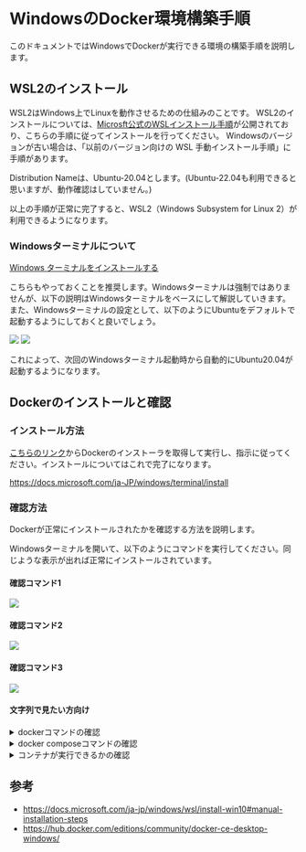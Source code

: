 # WindowsのDocker環境構築手順
このドキュメントではWindowsでDockerが実行できる環境の構築手順を説明します。

## WSL2のインストール
WSL2はWindows上でLinuxを動作させるための仕組みのことです。
WSL2のインストールについては、[Microsft公式のWSLインストール手順](https://docs.microsoft.com/ja-jp/windows/wsl/install#manual-installation-steps)が公開されており、こちらの手順に従ってインストールを行ってください。
Windowsのバージョンが古い場合は、「以前のバージョン向けの WSL 手動インストール手順」に手順があります。

Distribution Nameは、Ubuntu-20.04とします。(Ubuntu-22.04も利用できると思いますが、動作確認はしていません。)

以上の手順が正常に完了すると、WSL2（Windows Subsystem for Linux 2）が利用できるようになります。

### Windowsターミナルについて
[Windows ターミナルをインストールする](https://docs.microsoft.com/ja-JP/windows/terminal/install)

こちらもやっておくことを推奨します。Windowsターミナルは強制ではありませんが、以下の説明はWindowsターミナルをベースにして解説していきます。
また、Windowsターミナルの設定として、以下のようにUbuntuをデフォルトで起動するようにしておくと良いでしょう。

![](images/setup-windows/winterminal-setting.png)
![](images/setup-windows/winterminal-setting-ubuntu.png)

これによって、次回のWindowsターミナル起動時から自動的にUbuntu20.04が起動するようになります。

## Dockerのインストールと確認
### インストール方法
[こちらのリンク](https://docs.docker.com/desktop/install/windows-install/)からDockerのインストーラを取得して実行し、指示に従ってください。インストールについてはこれで完了になります。

https://docs.microsoft.com/ja-JP/windows/terminal/install

### 確認方法
Dockerが正常にインストールされたかを確認する方法を説明します。

Windowsターミナルを開いて、以下のようにコマンドを実行してください。同じような表示が出れば正常にインストールされています。

#### 確認コマンド1
![](images/setup-windows/docker-version.png)

#### 確認コマンド2
![](images/setup-windows/docker-compose-version.png)

#### 確認コマンド3
![](images/setup-windows/docker-run.png)

#### 文字列で見たい方向け

<details>
<summary>dockerコマンドの確認</summary>

``` .sh
# コマンド1
$ docker version
Client: Docker Engine - Community
 Cloud integration: 1.0.17
 Version:           20.10.7
 API version:       1.41
 Go version:        go1.13.15
 Git commit:        f0df350
 Built:             Wed Jun  2 11:56:47 2021
 OS/Arch:           linux/amd64
 Context:           default
 Experimental:      true
 Server: Docker Engine - Community
 Engine:
  Version:          20.10.7
  API version:      1.41 (minimum version 1.12)
  Go version:       go1.13.15
  Git commit:       b0f5bc3
  Built:            Wed Jun  2 11:54:58 2021
  OS/Arch:          linux/amd64
  Experimental:     false
 containerd:
  Version:          1.4.6
  GitCommit:        d71fcd7d8303cbf684402823e425e9dd2e99285d
 runc:
  Version:          1.0.0-rc95
  GitCommit:        b9ee9c6314599f1b4a7f497e1f1f856fe433d3b7
 docker-init:
  Version:          0.19.0
  GitCommit:        de40ad0
```
</details>

<details>
<summary>docker composeコマンドの確認</summary>

``` .sh
# コマンド2
$ docker compose version
 Docker Compose version v2.2.3
```
</details>

<details>
<summary>コンテナが実行できるかの確認</summary>

``` .sh
# コマンド3
$ docker run hello-world
Hello from Docker!
This message shows that your installation appears to be working correctly.
To generate this message, Docker took the following steps:
 1. The Docker client contacted the Docker daemon.
 2. The Docker daemon pulled the "hello-world" image from the Docker Hub.
    (amd64)
 3. The Docker daemon created a new container from that image which runs the
    executable that produces the output you are currently reading.
 4. The Docker daemon streamed that output to the Docker client, which sent it
    to your terminal.
To try something more ambitious, you can run an Ubuntu container with:
 $ docker run -it ubuntu bash
Share images/setup-windows, automate workflows, and more with a free Docker ID:
 https://hub.docker.com/
For more examples and ideas, visit:
 https://docs.docker.com/get-started/
```
</details>

## 参考
- https://docs.microsoft.com/ja-jp/windows/wsl/install-win10#manual-installation-steps
- https://hub.docker.com/editions/community/docker-ce-desktop-windows/

